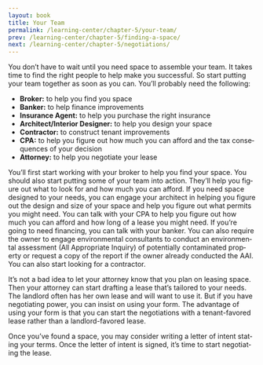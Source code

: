 ```yaml
---
layout: book
title: Your Team
permalink: /learning-center/chapter-5/your-team/
prev: /learning-center/chapter-5/finding-a-space/
next: /learning-center/chapter-5/negotiations/
---
```


You don’t have to wait until you need space to assem­ble your team. It takes time to find the right peo­ple to help make you suc­cess­ful. So start putting your team together as soon as you can. You’ll prob­a­bly need the following:

<ul><li><strong>Bro­ker:</strong> to help you find you space</li>
<li><strong>Banker:</strong> to help finance improvements</li>
<li><strong>Insur­ance Agent:</strong> to help you pur­chase the right insurance</li>
<li><strong>Architect/Interior Designer:</strong> to help you design your space</li>
<li><strong>Con­trac­tor:</strong> to con­struct ten­ant improvements</li>
<li><strong>CPA:</strong> to help you fig­ure out how much you can afford and the tax con­se­quences of your decision</li>
<li><strong>Attor­ney:</strong> to help you nego­ti­ate your lease</li></ul>

You’ll first start work­ing with your bro­ker to help you find your space. You should also start putting some of your team into action. They’ll help you fig­ure out what to look for and how much you can afford. If you need space designed to your needs, you can engage your archi­tect in help­ing you fig­ure out the design and size of your space and help you fig­ure out what per­mits you might need. You can talk with your CPA to help you fig­ure out how much you can afford and how long of a lease you might need. If you’re going to need financ­ing, you can talk with your banker. You can also require the owner to engage envi­ron­men­tal con­sul­tants to con­duct an envi­ron­men­tal assess­ment (All Appro­pri­ate Inquiry) of poten­tially con­t­a­m­i­nated prop­erty or request a copy of the report if the owner already con­ducted the AAI. You can also start look­ing for a contractor.

It’s not a bad idea to let your attor­ney know that you plan on leas­ing space. Then your attor­ney can start draft­ing a lease that’s tai­lored to your needs. The land­lord often has her own lease and will want to use it. But if you have nego­ti­at­ing power, you can insist on using your form. The advantage of using your form is that you can start the nego­ti­a­tions with a tenant-favored lease rather than a landlord-favored lease.

Once you’ve found a space, you may con­sider writ­ing a let­ter of intent stat­ing your terms. Once the let­ter of intent is signed, it’s time to start negoti­at­ing the lease.